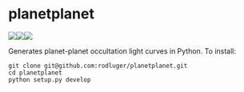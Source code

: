 # planetplanet
<p><a href="https://travis-ci.com/rodluger/planetplanet"><img src="https://travis-ci.com/rodluger/planetplanet.svg?token=jABaFLLgJNHTWSqkT7CM&branch=master"/></a><a href="https://raw.githubusercontent.com/rodluger/everest/master/LICENSE"><img src="https://img.shields.io/badge/license-MIT-brightgreen.svg"/></a><a href="http://staff.washington.edu/rodluger/planetplanet/index.html"><img src="https://img.shields.io/badge/read-the_docs-blue.svg?style=flat"/></a>
</p>
Generates planet-planet occultation light curves in Python. To install:

```
git clone git@github.com:rodluger/planetplanet.git
cd planetplanet
python setup.py develop
```
